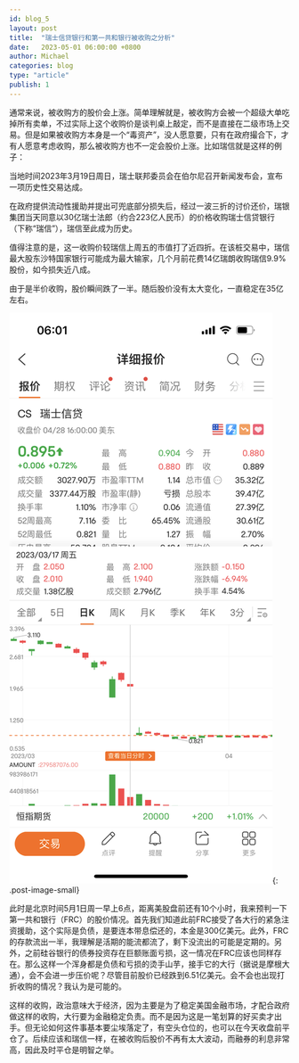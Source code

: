 ```yaml
---
id: blog_5
layout: post
title:  "瑞士信贷银行和第一共和银行被收购之分析"
date:   2023-05-01 06:00:00 +0800
author: Michael
categories: blog
type: "article"
publish: 1
---
```


通常来说，被收购方的股价会上涨。简单理解就是，被收购方会被一个超级大单吃掉所有卖单，不过实际上这个收购价是谈判桌上敲定，而不是直接在二级市场上交易。但是如果被收购方本身是一个“毒资产”，没人愿意要，只有在政府撮合下，才有人愿意考虑收购，那么被收购方也不一定会股价上涨。比如瑞信就是这样的例子：

当地时间2023年3月19日周日，瑞士联邦委员会在伯尔尼召开新闻发布会，宣布一项历史性交易达成。

在政府提供流动性援助并提出可兜底部分损失后，经过一波三折的讨价还价，瑞银集团当天同意以30亿瑞士法郎（约合223亿人民币）的价格收购瑞士信贷银行（下称“瑞信”），瑞信至此成为历史。

值得注意的是，这一收购价较瑞信上周五的市值打了近四折。在该桩交易中，瑞信最大股东沙特国家银行可能成为最大输家，几个月前花费14亿瑞朗收购瑞信9.9%股份，如今损失近八成。

由于是半价收购，股价瞬间跌了一半。随后股价没有太大变化，一直稳定在35亿左右。

![被收购消息出现后瑞信股价的走势](/assets/images/blog_5/IMG_2460.PNG){: .post-image-small}

此时是北京时间5月1日周一早上6点，距离美股盘前还有10个小时，我来预判一下第一共和银行（FRC）的股价情况。首先我们知道此前FRC接受了各大行的紧急注资援助，这个实际是负债，是要连本带息偿还的，本金是300亿美元。此外，FRC的存款流出一半，我理解是活期的能流都流了，剩下没流出的可能是定期的。另外，之前硅谷银行的债券投资存在巨额账面亏损，这一情况在FRC应该也同样存在。那么这样一个浑身都是负债和亏损的烫手山芋，接手它的大行（据说是摩根大通），会不会进一步压价呢？尽管目前股价已经跌到6.51亿美元。会不会也出现打折收购的情况？我认为是可能的。

这样的收购，政治意味大于经济，因为主要是为了稳定美国金融市场，才配合政府做这样的收购，大行要为金融稳定负责。而不是因为这是一笔划算的好买卖才出手。但无论如何这件事基本要尘埃落定了，有空头仓位的，也可以在今天收盘前平仓了。后续应该和瑞信一样，在被收购后股价不再有太大波动，而融券的利息非常高，因此及时平仓是明智之举。
